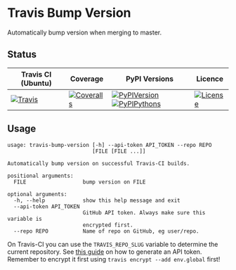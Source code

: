 # Travis Bump Version

Automatically bump version when merging to master.

## Status

| Travis CI (Ubuntu) | Coverage | PyPI Versions | Licence |
|--------------------|----------|------|---------|
|[![Travis](https://img.shields.io/travis/polysquare/travis-bump-version.svg)]()|[![Coveralls](https://img.shields.io/coveralls/polysquare/travis-bump-version.svg)]()|[![PyPIVersion](https://img.shields.io/pypi/v/travis-bump-version.svg)]()[![PyPIPythons](https://img.shields.io/pypi/pyversions/travis-bump-version.svg)]()|[![License](https://img.shields.io/github/license/polysquare/travis-bump-version.svg)]()|

## Usage

    usage: travis-bump-version [-h] --api-token API_TOKEN --repo REPO
                               [FILE [FILE ...]]

    Automatically bump version on successful Travis-CI builds.

    positional arguments:
      FILE                  bump version on FILE

    optional arguments:
      -h, --help            show this help message and exit
      --api-token API_TOKEN
                            GitHub API token. Always make sure this variable is
                            encrypted first.
      --repo REPO           Name of repo on GitHub, eg user/repo.

On Travis-CI you can use the `TRAVIS_REPO_SLUG` variable to determine
the current repository. See [this guide](https://github.com/blog/1509-personal-api-tokens)
on how to generate an API token. Remember to encrypt it first using
`travis encrypt --add env.global` first!
